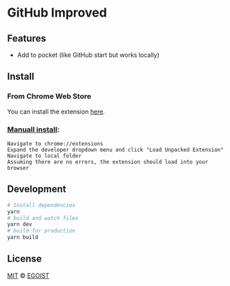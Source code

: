 # GitHub Improved

## Features

- Add to pocket (like GitHub start but works locally)

## Install

### From Chrome Web Store
You can install the extension [here](https://chrome.google.com/webstore/detail/github-pocket/cfkoiggmhiohdhpkcpinclakhcodmdal).

### [Manuall install](http://superuser.com/questions/247651/how-does-one-install-an-extension-for-chrome-browser-from-the-local-file-system/247654#247654):

```
Navigate to chrome://extensions
Expand the developer dropdown menu and click "Load Unpacked Extension"
Navigate to local folder
Assuming there are no errors, the extension should load into your browser
```

## Development

```bash
# Install dependencies
yarn
# build and watch files
yarn dev
# build for production
yarn build
```

## License

[MIT](http://egoist.mit-license.org) &copy; [EGOIST](https://github.com/egoist)
